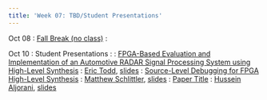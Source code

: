 ```yaml
---
title: 'Week 07: TBD/Student Presentations'
---
```


Oct 08
: [Fall Break (no class)](#)
  : [](#)

Oct 10
: Student Presentations
  : [](#)
: [FPGA-Based Evaluation and Implementation of an Automotive RADAR Signal Processing System using High-Level Synthesis](#)
  : [Eric Todd](#), [slides](#)
: [Source-Level Debugging for FPGA High-Level Synthesis](#)
  : [Matthew Schlittler](#), [slides](#)
: [Paper Title](#)
  : [Hussein Aljorani](#), [slides](#)
